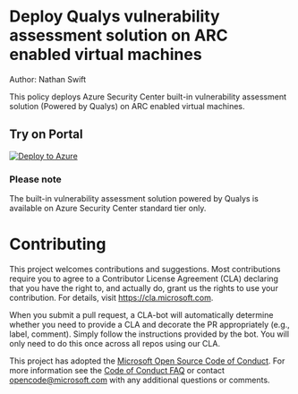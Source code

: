 # Deploy Qualys vulnerability assessment solution on ARC enabled virtual machines
Author: Nathan Swift

This policy deploys Azure Security Center built-in vulnerability assessment solution (Powered by Qualys) on ARC enabled virtual machines.

## Try on Portal

[![Deploy to Azure](https://aka.ms/deploytoazurebutton)](https://portal.azure.com/?#blade/Microsoft_Azure_Policy/CreatePolicyDefinitionBlade/uri/https%3A%2F%2Fraw.githubusercontent.com%2FAzure%2FAzure-Security-Center%2Fmaster%2FRemediation%2520scripts%2FEnable%2520the%2520built-in%2520vulnerability%2520assessment%2520solution%2520on%2520ARC%2520virtual%2520machines%2520%28powered%2520by%2520Qualys%29%2FAzure%2520Policy%2Fdeploy-qualys-va.json)

### Please note
The built-in vulnerability assessment solution powered by Qualys is available on Azure Security Center standard tier only.

# Contributing

This project welcomes contributions and suggestions.  Most contributions require you to agree to a
Contributor License Agreement (CLA) declaring that you have the right to, and actually do, grant us
the rights to use your contribution. For details, visit https://cla.microsoft.com.

When you submit a pull request, a CLA-bot will automatically determine whether you need to provide
a CLA and decorate the PR appropriately (e.g., label, comment). Simply follow the instructions
provided by the bot. You will only need to do this once across all repos using our CLA.

This project has adopted the [Microsoft Open Source Code of Conduct](https://opensource.microsoft.com/codeofconduct/).
For more information see the [Code of Conduct FAQ](https://opensource.microsoft.com/codeofconduct/faq/) or
contact [opencode@microsoft.com](mailto:opencode@microsoft.com) with any additional questions or comments. 